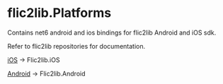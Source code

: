 # flic2lib.Platforms

Contains net6 android and ios bindings for flic2lib Android and iOS sdk.

Refer to flic2lib repositories for documentation.

[iOS](https://github.com/50ButtonsEach/flic2lib-ios) -> Flic2lib.iOS

[Android](https://github.com/50ButtonsEach/flic2lib-android) -> Flic2lib.Android
